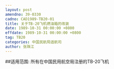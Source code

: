 ```yaml
---
layout: post
amendno: 39-0330
cadno: CAD1989-TB20-01
title: 关于TB-20飞机燃油箱的改装
date: 1989-10-31 00:00:00 +0800
effdate: 1989-10-31 00:00:00 +0800
tag: TB20
categories: 中国民航局适航司
author: 张珠江
---
```


##适用范围:
所有在中国民用航空局注册的TB-20飞机

